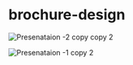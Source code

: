 # brochure-design

![Presenataion -2 copy copy 2](https://github.com/Gavkar21/brochure-design/assets/156566517/c9f3e04b-0398-4951-bd0f-c876b21905e3)


![Presenataion -1 copy 2](https://github.com/Gavkar21/brochure-design/assets/156566517/251408cc-a4a4-42c0-9870-335b03662dac)
